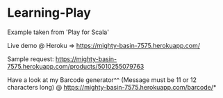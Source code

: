 Learning-Play
=============

Example taken from 'Play for Scala'

Live demo @ Heroku => https://mighty-basin-7575.herokuapp.com/

Sample request: https://mighty-basin-7575.herokuapp.com/products/5010255079763

Have a look at my Barcode generator^^ (Message must be 11 or 12 characters long) @ https://mighty-basin-7575.herokuapp.com/barcode/*
